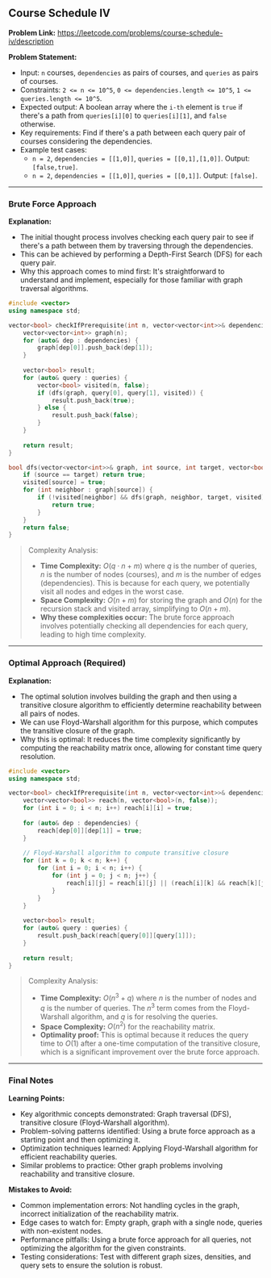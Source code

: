 ## Course Schedule IV
**Problem Link:** https://leetcode.com/problems/course-schedule-iv/description

**Problem Statement:**
- Input: `n` courses, `dependencies` as pairs of courses, and `queries` as pairs of courses.
- Constraints: `2 <= n <= 10^5`, `0 <= dependencies.length <= 10^5`, `1 <= queries.length <= 10^5`.
- Expected output: A boolean array where the `i-th` element is `true` if there's a path from `queries[i][0]` to `queries[i][1]`, and `false` otherwise.
- Key requirements: Find if there's a path between each query pair of courses considering the dependencies.
- Example test cases:
  - `n = 2`, `dependencies = [[1,0]]`, `queries = [[0,1],[1,0]]`. Output: `[false,true]`.
  - `n = 2`, `dependencies = [[1,0]]`, `queries = [[0,1]]`. Output: `[false]`.

---

### Brute Force Approach
**Explanation:**
- The initial thought process involves checking each query pair to see if there's a path between them by traversing through the dependencies.
- This can be achieved by performing a Depth-First Search (DFS) for each query pair.
- Why this approach comes to mind first: It's straightforward to understand and implement, especially for those familiar with graph traversal algorithms.

```cpp
#include <vector>
using namespace std;

vector<bool> checkIfPrerequisite(int n, vector<vector<int>>& dependencies, vector<vector<int>>& queries) {
    vector<vector<int>> graph(n);
    for (auto& dep : dependencies) {
        graph[dep[0]].push_back(dep[1]);
    }
    
    vector<bool> result;
    for (auto& query : queries) {
        vector<bool> visited(n, false);
        if (dfs(graph, query[0], query[1], visited)) {
            result.push_back(true);
        } else {
            result.push_back(false);
        }
    }
    
    return result;
}

bool dfs(vector<vector<int>>& graph, int source, int target, vector<bool>& visited) {
    if (source == target) return true;
    visited[source] = true;
    for (int neighbor : graph[source]) {
        if (!visited[neighbor] && dfs(graph, neighbor, target, visited)) {
            return true;
        }
    }
    return false;
}
```

> Complexity Analysis:
> - **Time Complexity:** $O(q \cdot n + m)$ where $q$ is the number of queries, $n$ is the number of nodes (courses), and $m$ is the number of edges (dependencies). This is because for each query, we potentially visit all nodes and edges in the worst case.
> - **Space Complexity:** $O(n + m)$ for storing the graph and $O(n)$ for the recursion stack and visited array, simplifying to $O(n + m)$.
> - **Why these complexities occur:** The brute force approach involves potentially checking all dependencies for each query, leading to high time complexity.

---

### Optimal Approach (Required)
**Explanation:**
- The optimal solution involves building the graph and then using a transitive closure algorithm to efficiently determine reachability between all pairs of nodes.
- We can use Floyd-Warshall algorithm for this purpose, which computes the transitive closure of the graph.
- Why this is optimal: It reduces the time complexity significantly by computing the reachability matrix once, allowing for constant time query resolution.

```cpp
#include <vector>
using namespace std;

vector<bool> checkIfPrerequisite(int n, vector<vector<int>>& dependencies, vector<vector<int>>& queries) {
    vector<vector<bool>> reach(n, vector<bool>(n, false));
    for (int i = 0; i < n; i++) reach[i][i] = true;
    
    for (auto& dep : dependencies) {
        reach[dep[0]][dep[1]] = true;
    }
    
    // Floyd-Warshall algorithm to compute transitive closure
    for (int k = 0; k < n; k++) {
        for (int i = 0; i < n; i++) {
            for (int j = 0; j < n; j++) {
                reach[i][j] = reach[i][j] || (reach[i][k] && reach[k][j]);
            }
        }
    }
    
    vector<bool> result;
    for (auto& query : queries) {
        result.push_back(reach[query[0]][query[1]]);
    }
    
    return result;
}
```

> Complexity Analysis:
> - **Time Complexity:** $O(n^3 + q)$ where $n$ is the number of nodes and $q$ is the number of queries. The $n^3$ term comes from the Floyd-Warshall algorithm, and $q$ is for resolving the queries.
> - **Space Complexity:** $O(n^2)$ for the reachability matrix.
> - **Optimality proof:** This is optimal because it reduces the query time to $O(1)$ after a one-time computation of the transitive closure, which is a significant improvement over the brute force approach.

---

### Final Notes

**Learning Points:**
- Key algorithmic concepts demonstrated: Graph traversal (DFS), transitive closure (Floyd-Warshall algorithm).
- Problem-solving patterns identified: Using a brute force approach as a starting point and then optimizing it.
- Optimization techniques learned: Applying Floyd-Warshall algorithm for efficient reachability queries.
- Similar problems to practice: Other graph problems involving reachability and transitive closure.

**Mistakes to Avoid:**
- Common implementation errors: Not handling cycles in the graph, incorrect initialization of the reachability matrix.
- Edge cases to watch for: Empty graph, graph with a single node, queries with non-existent nodes.
- Performance pitfalls: Using a brute force approach for all queries, not optimizing the algorithm for the given constraints.
- Testing considerations: Test with different graph sizes, densities, and query sets to ensure the solution is robust.